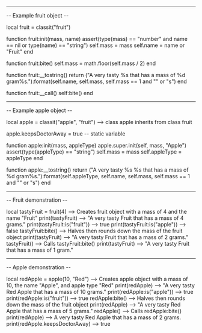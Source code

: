 --------------------------
-- Example fruit object --

local fruit = classit("fruit")

function fruit:init(mass, name)
	assert(type(mass) == "number" and name == nil or type(name) == "string")
	self.mass = mass
	self.name = name or "Fruit"
end

function fruit:bite()
	self.mass = math.floor(self.mass / 2)
end

function fruit:__tostring()
	return ("A very tasty %s that has a mass of %d gram%s."):format(self.name, self.mass, self.mass == 1 and "" or "s")
end

function fruit:__call()
	self:bite()
end

--------------------------
-- Example apple object --

local apple = classit("apple", "fruit") --> class apple inherits from class fruit

apple.keepsDoctorAway = true -- static variable

function apple:init(mass, appleType)
	apple.super.init(self, mass, "Apple")
	assert(type(appleType) == "string")
	self.mass = mass
	self.appleType = appleType
end

function apple:__tostring()
	return ("A very tasty %s %s that has a mass of %d gram%s."):format(self.appleType, self.name, self.mass, self.mass == 1 and "" or "s")
end

-------------------------
-- Fruit demonstration --

local tastyFruit = fruit(4) --> Creates fruit object with a mass of 4 and the name "Fruit"
print(tastyFruit) --> "A very tasty Fruit that has a mass of 4 grams."
print(tastyFruit:is("fruit")) --> true
print(tastyFruit:is("apple")) --> false
tastyFruit:bite() --> Halves then rounds down the mass of the fruit object
print(tastyFruit) --> "A very tasty Fruit that has a mass of 2 grams."
tastyFruit() --> Calls tastyFruit:bite()
print(tastyFruit) --> "A very tasty Fruit that has a mass of 1 gram."

-------------------------
-- Apple demonstration --

local redApple = apple(10, "Red") --> Creates apple object with a mass of 10, the name "Apple", and apple type "Red"
print(redApple) --> "A very tasty Red Apple that has a mass of 10 grams."
print(redApple:is("apple")) --> true
print(redApple:is("fruit")) --> true
redApple:bite() --> Halves then rounds down the mass of the fruit object
print(redApple) --> "A very tasty Red Apple that has a mass of 5 grams."
redApple() --> Calls redApple:bite()
print(redApple) --> A very tasty Red Apple that has a mass of 2 grams.
print(redApple.keepsDoctorAway) --> true
